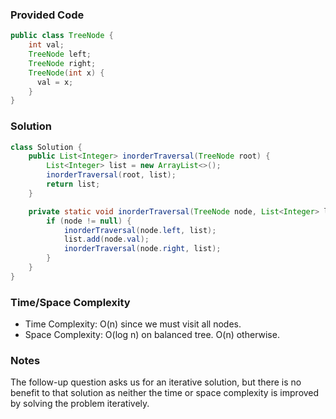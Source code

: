 ### Provided Code

```java
public class TreeNode {
    int val;
    TreeNode left;
    TreeNode right;
    TreeNode(int x) {
      val = x;
    }
}
```

### Solution

```java
class Solution {
    public List<Integer> inorderTraversal(TreeNode root) {
        List<Integer> list = new ArrayList<>();
        inorderTraversal(root, list);
        return list;
    }

    private static void inorderTraversal(TreeNode node, List<Integer> list) {
        if (node != null) {
            inorderTraversal(node.left, list);
            list.add(node.val);
            inorderTraversal(node.right, list);
        }
    }
}
```

### Time/Space Complexity

-  Time Complexity: O(n) since we must visit all nodes.
- Space Complexity: O(log n) on balanced tree. O(n) otherwise.

### Notes

The follow-up question asks us for an iterative solution, but there is no benefit to that solution as neither the time or space complexity is improved by solving the problem iteratively.
